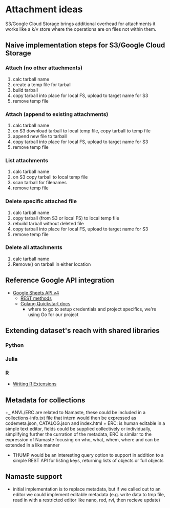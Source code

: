 
# Attachment ideas

S3/Google Cloud Storage brings additional overhead for attachments it works 
like a k/v store where the operations are on files not within them.

## Naive implementation steps for S3/Google Cloud Storage

### Attach (no other attachments)

1. calc tarball name
2. create a temp file for tarball
3. build tarball 
4. copy tarball into place for local FS, upload to target name for S3
5. remove temp file

### Attach (append to existing attachments)

1. calc tarball name
2. on S3 download tarball to local temp file, copy tarball to temp file
3. append new file to tarball
4. copy tarball into place for local FS, upload to target name for S3
5. remove temp file

### List attachments

1. calc tarball name
2. on S3 copy tarball to local temp file
3. scan tarball for filenames
4. remove temp file

### Delete specific attached file

1. calc tarball name
2. copy tarball (from S3 or local FS) to local temp file
3. rebuild tarball without deleted file
4. copy tarball into place for local FS, upload to target name for S3
5. remove temp file

### Delete all attachments

1. calc tarball name
2. Remove() on tarball in either location

## Reference Google API integration

+ [Google Sheets API v4](https://developers.google.com/sheets/)
    + [REST methods](https://developers.google.com/sheets/api/reference/rest/)
    + [Golang Quickstart docs](https://developers.google.com/sheets/api/quickstart/go)
        + where to go to setup credentials and project specifics, we're using Go for our project

## Extending dataset's reach with shared libraries

### Python

### Julia

### R

+ [Writing R Extensions](https://cran.r-project.org/doc/manuals/R-exts.html)

## Metadata for collections

+_ ANVL/ERC are related to Namaste, these could be included in a collections-info.txt file that intern would then be expressed as codemeta.json, CATALOG.json and index.html
    + ERC: is human editable in a simple text editor, fields could be supplied collectively or individually, simplifying further the curration of the metadata, ERC is similar to the expression of Namaste focusing on who, what, whem, where and can be extended in a like manner
+ THUMP would be an interesting query option to support in addition to a simple REST API for listing keys, returning lists of objects or full objects


## Namaste support

+ initial implementation is to replace metadata, but if we called out to an editor we could implement editable metadata (e.g. write data to tmp file, read in with a restricted editor like nano, red, rvi, then recieve update)

